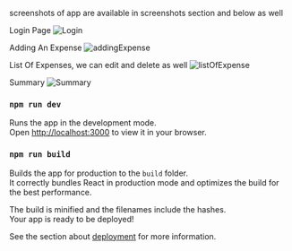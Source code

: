 screenshots of app are available in screenshots section and below as well


Login Page
![Login](https://github.com/user-attachments/assets/637acdaa-ecf7-4e43-8580-4194385f3b3c)

Adding An Expense
![addingExpense](https://github.com/user-attachments/assets/f13e8b4d-3527-42a1-9c8e-8a4ba24f652f)

List Of Expenses, we can edit and delete as well
![listOfExpense](https://github.com/user-attachments/assets/a4ff7684-7022-4151-b641-af2cab297db0)

Summary 
![Summary](https://github.com/user-attachments/assets/79c1d803-0077-48cf-bee8-de06caa32894)






### `npm run dev`

Runs the app in the development mode.\
Open [http://localhost:3000](http://localhost:3000) to view it in your browser.


### `npm run build`

Builds the app for production to the `build` folder.\
It correctly bundles React in production mode and optimizes the build for the best performance.

The build is minified and the filenames include the hashes.\
Your app is ready to be deployed!

See the section about [deployment](https://facebook.github.io/create-react-app/docs/deployment) for more information.





